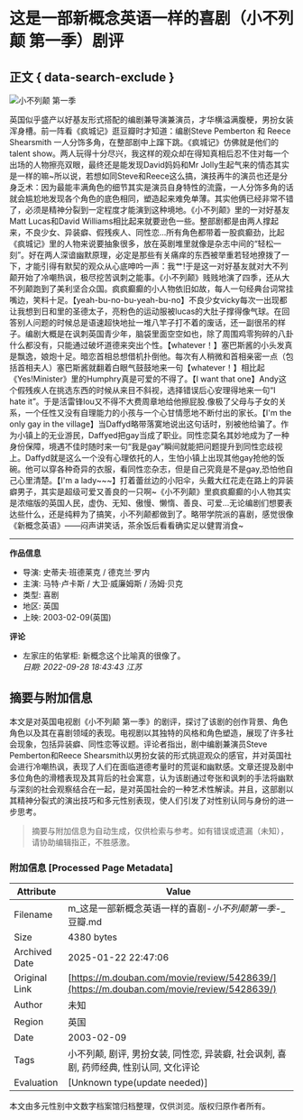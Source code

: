 # 这是一部新概念英语一样的喜剧（小不列颠 第一季）剧评

## 正文 { data-search-exclude }


![小不列颠 第一季](https://img9.doubanio.com/view/photo/s_ratio_poster/public/p2414712845.webp)

英国似乎盛产以好基友形式搭配的编剧兼导演兼演员，才华横溢满腹梗，男扮女装浑身槽。前一阵看《疯城记》逛豆瓣时才知道：编剧Steve Pemberton 和 Reece Shearsmith 一人分饰多角，在整部剧中上蹿下跳。《疯城记》仿佛就是他们的talent show。两人玩得十分尽兴，我这样的观众却在得知真相后忍不住对每一个出场的人物擦亮双眼，最终还是能发现David妈妈和Mr Jolly生起气来的情态其实是一样的嘛~所以说，若想如同Steve和Reece这么搞，演技再牛的演员也还是分身乏术：因为最能丰满角色的细节其实是演员自身特性的流露，一人分饰多角的话就会尴尬地发现各个角色的底色相同，塑造起来难免单薄。其实他俩已经非常不错了，必须是精神分裂到一定程度才能演到这种境地。《小不列颠》里的一对好基友Matt Lucas和David Williams相比起来就要逊色一些。整部剧都是由两人撑起来，不良少女、异装癖、假残疾人、同性恋...所有角色都带着一股疯癫劲，比起《疯城记》里的人物来说要抽象很多，放在英剧堆里就像是杂志中间的“轻松一刻”。好在两人深谙幽默原理，必定是那些有关痛痒的东西被举重若轻地撩拨了一下，才能引得有默契的观众从心底呻吟一声：我艹!于是这一对好基友就对大不列颠开始了冷嘲热讽，极尽挖苦讽刺之能事。《小不列颠》贱贱地演了四季，还从大不列颠跑到了美利坚合众国。疯疯癫癫的小人物依旧如故，每人一句经典台词常挂嘴边，笑料十足。【yeah-bu-no-bu-yeah-bu-no】不良少女vicky每次一出现都让我想到日和里的圣德太子，亮粉色的运动服被lucas的大肚子撑得像气球。在回答别人问题的时候总是语速超快地扯一堆八竿子打不着的废话，还一副很吊的样子。编剧大概是在讽刺英国青少年，脑袋里面空空如也，除了周围鸡零狗碎的八卦什么都没有，只能通过破坏道德来突出个性。【whatever！】塞巴斯酱的小头发真是飘逸，娘炮十足。暗恋首相总想借机扑倒他。每次有人稍微和首相亲密一点（包括首相夫人）塞巴斯酱就翻着白眼气鼓鼓地来一句【whatever！】相比起《Yes!Minister》里的Humphry真是可爱的不得了。【I want that one】Andy这个假残疾人在挑选东西的时候从来目不斜视，选择错误后心安理得地来一句“I hate it”。于是活雷锋lou又不得不大费周章地给他擦屁股.像极了父母与子女的关系，一个任性又没有自理能力的小孩与一个心甘情愿地不断付出的家长。【I'm the only gay in the village】当Daffyd略带落寞地说出这句话时，别被他给骗了。作为小镇上的无业游民，Daffyed把gay当成了职业。同性恋莫名其妙地成为了一种身份保障，境遇不佳时随时来一句“我是gay”瞬间就能把问题提升到同性恋歧视上。Daffyd就是这么一个没有心理依托的人，生怕小镇上出现其他gay抢他的饭碗。他可以穿各种奇异的衣服，看同性恋杂志，但是自己究竟是不是gay,恐怕他自己心里清楚。【I'm a lady~~~】打着蕾丝边的小阳伞，头戴大红花走在路上的异装癖男子，其实是超级可爱又善良的一只啊~《小不列颠》里疯疯癫癫的小人物其实是浓缩版的英国人民，虚伪、无知、傲慢、懒惰、善良、可爱...无论编剧们想要表达些什么，还是纯粹为了搞笑，小不列颠都做到了。略带学院派的喜剧，感觉很像《新概念英语》——闷声讲笑话，茶余饭后看看确实足以健胃消食~

---

**作品信息**  
- 导演: 史蒂夫·班德莱克 / 德克兰·罗内  
- 主演: 马特·卢卡斯 / 大卫·威廉姆斯 / 汤姆·贝克  
- 类型: 喜剧  
- 地区: 英国  
- 上映: 2003-02-09(英国)  

**评论**  
- 左家庄的佑掌柜: 新概念这个比喻真的很像了。  
  *日期: 2022-09-28 18:43:43 江苏*  
<!-- tcd_original_link https://m.douban.com/movie/review/5428639/ -->


## 摘要与附加信息

<!-- tcd_abstract -->
本文是对英国电视剧《小不列颠 第一季》的剧评，探讨了该剧的创作背景、角色角色以及其在喜剧领域的表现。电视剧以其独特的风格和角色塑造，展现了许多社会现象，包括异装癖、同性恋等议题。评论者指出，剧中编剧兼演员Steve Pemberton和Reece Shearsmith以男扮女装的形式挑逗观众的感官，并对英国社会进行冷嘲热讽，表现了人们在面临道德考量时的荒诞和幽默感。文章还提及剧中多位角色的滑稽表现及其背后的社会寓意，认为该剧通过夸张和讽刺的手法将幽默与深刻的社会观察结合在一起，是对英国社会的一种艺术性解读。并且，这部剧以其精神分裂式的演出技巧和多元性别表现，使人们引发了对性别认同与身份的进一步思考。
<!-- tcd_abstract_end -->

> 摘要与附加信息为自动生成，仅供检索与参考。如有错误或遗漏（未知），请协助编辑指正，不胜感激。

### 附加信息 [Processed Page Metadata]

| Attribute       | Value                                  |
|-----------------|----------------------------------------|
| Filename        | m_这是一部新概念英语一样的喜剧-_小不列颠第一季_-_豆瓣.md                             |
| Size            | 4380 bytes                           |
| Archived Date   | 2025-01-22 22:47:06                             |
| Original Link   | [https://m.douban.com/movie/review/5428639/](https://m.douban.com/movie/review/5428639/)                       |
| Author          | 未知                               |
| Region          | 英国                               |
| Date            | 2003-02-09                                 |
| Tags            | 小不列颠, 剧评, 男扮女装, 同性恋, 异装癖, 社会讽刺, 喜剧, 药师经典, 性别认同, 文化评论                                 |
| Evaluation            | [Unknown type(update needed)]                                 |
<!-- tcd_table_end -->

本文由多元性别中文数字档案馆归档整理，仅供浏览。版权归原作者所有。
